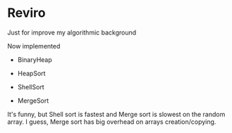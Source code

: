 # Reviro

Just for improve my algorithmic background

Now implemented

* BinaryHeap

* HeapSort
* ShellSort
* MergeSort

It's funny, but Shell sort is fastest and Merge sort is slowest on the random array. I guess, Merge sort has big overhead on arrays creation/copying.
